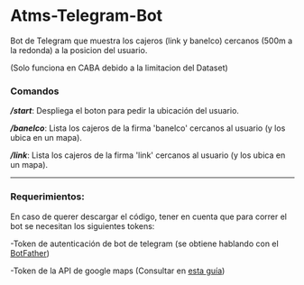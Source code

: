 # Atms-Telegram-Bot
Bot de Telegram que muestra los cajeros (link y banelco) cercanos (500m a la redonda) a la posicion del usuario.

(Solo funciona en CABA debido a la limitacion del Dataset)

### Comandos
**_/start_**: Despliega el boton para pedir la ubicación del usuario.

**_/banelco_**: Lista los cajeros de la firma 'banelco' cercanos al usuario (y los ubica en un mapa).

**_/link_**: Lista los cajeros de la firma 'link' cercanos al usuario (y los ubica en un mapa).

---

### Requerimientos:
En caso de querer descargar el código, tener en cuenta que para correr el bot se necesitan los siguientes tokens:

-Token de autenticación de bot de telegram (se obtiene hablando con el <a href="https://telegram.me/botfather">BotFather</a>)

-Token de la API de google maps (Consultar en <a href="https://developers.google.com/maps/documentation/android-sdk/signup#quick-guide">esta guía</a>)
